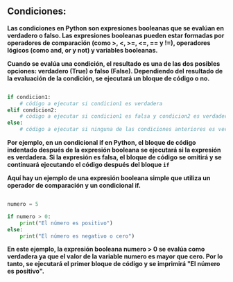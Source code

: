 ## Condiciones:


__Las condiciones en Python son expresiones booleanas que se evalúan en verdadero o falso. Las expresiones booleanas pueden estar formadas por operadores de comparación (como >, <, >=, <=, == y !=), operadores lógicos (como and, or y not) y variables booleanas.__

__Cuando se evalúa una condición, el resultado es una de las dos posibles opciones: verdadero (True) o falso (False). Dependiendo del resultado de la evaluación de la condición, se ejecutará un bloque de código o no.__


``` python

if condicion1:
    # código a ejecutar si condicion1 es verdadera
elif condicion2:
    # código a ejecutar si condicion1 es falsa y condicion2 es verdadera
else:
    # código a ejecutar si ninguna de las condiciones anteriores es verdadera

```

__Por ejemplo, en un condicional if en Python, el bloque de código indentado después de la expresión booleana se ejecutará si la expresión es verdadera. Si la expresión es falsa, el bloque de código se omitirá y se continuará ejecutando el código después del bloque `if`__


__Aquí hay un ejemplo de una expresión booleana simple que utiliza un operador de comparación y un condicional if.__

``` python

numero = 5

if numero > 0:
    print("El número es positivo")
else:
    print("El número es negativo o cero")
```

__En este ejemplo, la expresión booleana numero > 0 se evalúa como verdadera ya que el valor de la variable numero es mayor que cero. Por lo tanto, se ejecutará el primer bloque de código y se imprimirá "El número es positivo".__